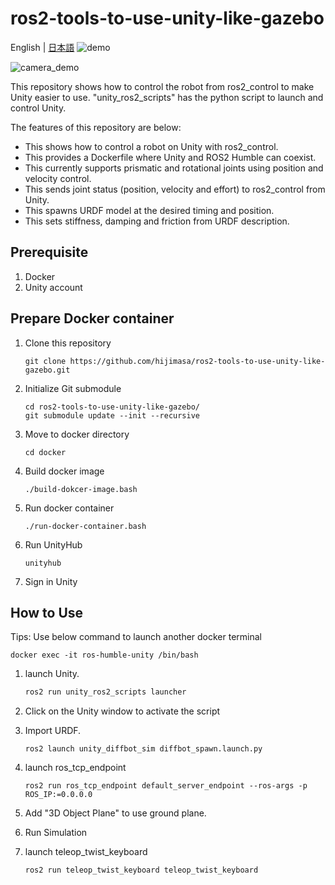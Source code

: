 # ros2-tools-to-use-unity-like-gazebo
English | [日本語](README_ja.md)
![demo](./figs/ros2_unity_demo.gif)

![camera_demo](./figs/unity_camera_demo.gif)

This repository shows how to control the robot from ros2_control to make Unity easier to use.
"unity_ros2_scripts" has the python script to launch and control Unity.

The features of this repository are below:
- This shows how to control a robot on Unity with ros2_control.
- This provides a Dockerfile where Unity and ROS2 Humble can coexist.
- This currently supports prismatic and rotational joints using position and velocity control.
- This sends joint status (position, velocity and effort) to ros2_control from Unity.
- This spawns URDF model at the desired timing and position.
- This sets stiffness, damping and friction from URDF description.

## Prerequisite
1. Docker
1. Unity account

## Prepare Docker container
1. Clone this repository
   ```
   git clone https://github.com/hijimasa/ros2-tools-to-use-unity-like-gazebo.git
   ```
2. Initialize Git submodule
   ```
   cd ros2-tools-to-use-unity-like-gazebo/
   git submodule update --init --recursive
   ```
3. Move to docker directory
   ```
   cd docker
   ```
4. Build docker image
   ```
   ./build-dokcer-image.bash
   ```
5. Run docker container
   ```
   ./run-docker-container.bash
   ```
6. Run UnityHub
   ```
   unityhub
   ```
7. Sign in Unity
   
## How to Use

Tips: Use below command to launch another docker terminal
```
docker exec -it ros-humble-unity /bin/bash
```

1. launch Unity.
   ```bash
   ros2 run unity_ros2_scripts launcher
   ```
   
2. Click on the Unity window to activate the script

3. Import URDF.
   ```
   ros2 launch unity_diffbot_sim diffbot_spawn.launch.py
   ```

4. launch ros_tcp_endpoint
   ```
   ros2 run ros_tcp_endpoint default_server_endpoint --ros-args -p ROS_IP:=0.0.0.0
   ```

5. Add "3D Object Plane" to use ground plane.

6. Run Simulation

7. launch teleop_twist_keyboard
   ```
   ros2 run teleop_twist_keyboard teleop_twist_keyboard
   ```
